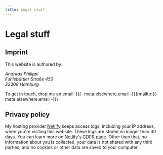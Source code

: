 ```yaml
---
title: Legal stuff
---
```


# Legal stuff

## Imprint

This website is authored by:

<address>
  Andreas Philippi<br/>
  Fuhlsbüttler Straße 450<br/>
  22309 Hamburg
</address>

To get in touch, drop me an email: [{{- meta.elsewhere.email -}}](mailto:{{- meta.elsewhere.email -}})

## Privacy policy

My hosting provider [Netlify](https://netlify.com) keeps access logs, including your IP address, when you're visiting this website. These logs are stored no longer than 30 days. You can learn more on [Netlify's GDPR page](https://www.netlify.com/gdpr/). Other than that, no information about you is collected, your data is not shared with any third parties, and no cookies or other data are saved to your computer.
